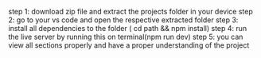 step 1: download zip file and extract the projects folder in your device
step 2: go to your vs code and open the respective extracted folder
step 3: install all dependencies to the folder ( cd path && npm install)
step 4: run the live server by running this on terminal(npm run dev)
step 5: you can view all sections properly and have a proper understanding of the project
